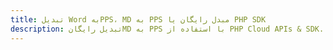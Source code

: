 ---title: تبدیل Word بهPPS، MD به PPS مبدل رایگان یا PHP SDKdescription: تبدیل رایگانMD به PPS با استفاده از PHP Cloud APIs & SDK. همچنین اسناد Microsoft Word و OpenOffice را در Cloud ایجاد، ویرایش و رندر کنید.---